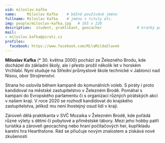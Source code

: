 ```yaml
---
uid: miloslav.kafka
name:     Miloslav Kafka  	# běžně používáné jméno
fullname: Miloslav Kafka  	# jméno s tituly etc.
img: people/miloslav-kafka.jpg   # 165 x 220
description:  student, praktikant, geocacher            	# kratký popis, max 160 znaků
mail:
- miloslav.kafka@pirati.cz 
profiles:
  facebook: https://www.facebook.com/MilaMildaSlavek
---
```


**Miloslav Kafka** (* 30. května 2000) pochází ze Železného Brodu, kde docházel do základní školy, ale i přesto prožil několik let v horském Vrchlabí. Nyní studuje na Střední průmyslové škole technické v Jablonci nad Nisou, obor Strojírenství.

Strana ho oslovila během kampaně do komunálních voleb. S piráty i proto kandidoval na městské zastupitelstvo v Železném Brodě. Pomáhal s kampaní do Evropského parlamentu či s organizací různých pirátských akcí v našem kraji. V roce 2020 se rozhodl kandidovat do krajského zastupitelstva, jelikož mu není lhostejný osud lidí v kraji.

Zároveň dělá praktikanta v SVČ Mozaika v Železném Brodě, kde pořádá různé výlety s dětmi či pobytové a příměstské tábory. Mezi jeho hobby patří turistika a zároveň geocaching nebo hraní počítačových her, kupříkladu karetní hra Hearthstone.
Rád se přiučuje novým znalostem a získává nové zkušenosti